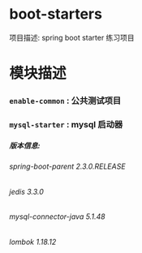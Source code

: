 # boot-starters
项目描述: spring boot starter 练习项目
# 模块描述
### `enable-common` : 公共测试项目
### `mysql-starter` : mysql 启动器


##### 版本信息:
###### spring-boot-parent       2.3.0.RELEASE
###### jedis                    3.3.0
###### mysql-connector-java     5.1.48
###### lombok                   1.18.12


